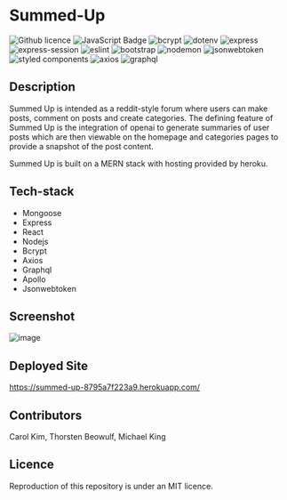 # Summed-Up

![Github licence](http://img.shields.io/badge/license-MIT-blue.svg)
![JavaScript Badge](https://img.shields.io/badge/JavaScript-100%25-yellow.svg)
![bcrypt](https://img.shields.io/badge/bcrypt-v5.0.0-blue)
![dotenv](https://img.shields.io/badge/dotenv-v8.2.0-green)
![express](https://img.shields.io/badge/express-v4.17.1-orange)
![express-session](https://img.shields.io/badge/express--session-v1.17.1-yellow)
![eslint](https://img.shields.io/badge/eslint-v7.12.1-lightgrey)
![bootstrap](https://img.shields.io/badge/Bootstrap-CSS%20Framework-blueviolet)
![nodemon](https://img.shields.io/badge/nodemon-3.0.1-black)
![jsonwebtoken](https://img.shields.io/badge/jsonwebtoken-^9.0.2-red)
![styled components](https://img.shields.io/badge/styled--components-^6.1.0-green)
![axios](https://img.shields.io/badge/axios-^1.6.0-lightgrey)
![graphql](https://img.shields.io/badge/graphql-^16.6.0-blue)

## Description

Summed Up is intended as a reddit-style forum where users can make posts, comment on posts and create categories. The defining feature of Summed Up is the integration of openai to generate summaries of user posts which are then viewable on the homepage and categories pages to provide a snapshot of the post content. 

Summed Up is built on a MERN stack with hosting provided by heroku.

## Tech-stack

- Mongoose
- Express
- React
- Nodejs
- Bcrypt
- Axios
- Graphql
- Apollo 
- Jsonwebtoken

## Screenshot

![image](https://github.com/ThorstenBeowulf/summed-up/assets/90459268/b519eab5-36c2-4c92-86cb-257ef1b0b48c)

## Deployed Site

https://summed-up-8795a7f223a9.herokuapp.com/

## Contributors

Carol Kim, Thorsten Beowulf, Michael King

## Licence

Reproduction of this repository is under an MIT licence.
